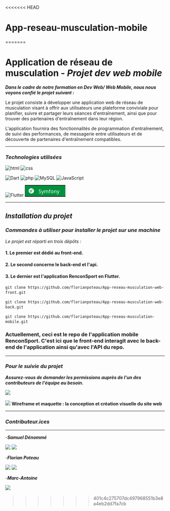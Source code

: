 <<<<<<< HEAD
# App-reseau-musculation-mobile
=======
# **Application de réseau de musculation** - *Projet dev web mobile*
***Dans le cadre de notre formation en Dev Web/ Web Mobile, nous nous voyons confié le projet suivant :***

Le projet consiste à développer une application web de réseau de musculation visant à offrir aux utilisateurs une plateforme conviviale pour planifier, suivre et partager leurs séances d'entraînement, ainsi que pour trouver des partenaires d'entraînement dans leur région.

L'application fournira des fonctionnalités de programmation d'entraînement, de suivi des performances, de messagerie entre utilisateurs et de découverte de partenaires d'entraînement compatibles.

___
### *Technologies utilisées*


![html](https://img.shields.io/badge/HTML5-E34F26?style=for-the-badge&logo=html5&logoColor=white)
![css](https://img.shields.io/badge/CSS3-1572B6?style=for-the-badge&logo=css3&logoColor=white)

![Dart](https://img.shields.io/badge/Dart-0175C2?style=for-the-badge&logo=dart&logoColor=white)
![php](https://img.shields.io/badge/PHP-777BB4?style=for-the-badge&logo=php&logoColor=white)
![MySQL](https://img.shields.io/badge/MySQL-005C84?style=for-the-badge&logo=mysql&logoColor=white)
![JavaScript](https://img.shields.io/badge/JavaScript-F7DF1E?style=for-the-badge&logo=javascript&logoColor=black)

![Flutter](https://img.shields.io/badge/Flutter-02569B?style=for-the-badge&logo=flutter&logoColor=white)
![Symfony](Readme/badgfe_n.png)


___
## *Installation du projet*
### *Commandes à utiliser pour installer le projet sur une machine*

*Le projet est réparti en trois dépôts :*

#### 1. Le premier est dédié au front-end.

#### 2. Le second concerne le back-end et l'api.

#### 3. Le dernier est l'application RenconSport en Flutter.

```
git clone https://github.com/florianpoteau/App-reseau-musculation-web-front.git
```
```
git clone https://github.com/florianpoteau/App-reseau-musculation-web-back.git
```
```
git clone https://github.com/florianpoteau/App-reseau-musculation-mobile.git
```
### Actuellement, ceci est le repo de l'application mobile RenconSport. C'est ici que le front-end interagit avec le back-end de l'application ainsi qu'avec l'API du repo.

___
### *Pour le suivie du projet*
***Assurez-vous de demander les permissions auprès de l'un des contributeurs de l'équipe au besoin.***

<a href="https://trello.com/invite/b/8Pvpi2sT/ATTIa21460970f516a9e8382d4b676f2a56c7404449A/projet-renconsport"><img src="https://img.shields.io/badge/Trello-0052CC?style=for-the-badge&logo=trello&logoColor=white"></img></a>

<a href="https://www.figma.com/file/qsfJSnvCEvlUKIKVN5CNrB/Untitled?type=design&node-id=0-1&mode=design&t=6T8jAOYW71MN1PMV-0"><img src="https://img.shields.io/badge/Figma-F24E1E?style=for-the-badge&logo=figma&logoColor=white"></img></a> **Wireframe et maquette : la conception et création visuelle du site web** 

___
### *Contributeur.ices*
___
-***Samuel Dénommé***

<a href="https://github.com/bunnyhopper363"><img src="https://img.shields.io/badge/GitHub-100000?style=for-the-badge&logo=github&logoColor=white"></img></a>
<a href="https://www.linkedin.com/in/samuel-d%C3%A9nomm%C3%A9-7b9943280/]"><img src="https://img.shields.io/badge/LinkedIn-0077B5?style=for-the-badge&logo=linkedin&logoColor=white"></img></a> 

-***Florian Poteau***

<a href="https://github.com/florianpoteau"><img src="https://img.shields.io/badge/GitHub-100000?style=for-the-badge&logo=github&logoColor=white"></img></a>
<a href="https://www.linkedin.com/in/florian-poteau-63a9a71a1/"><img src="https://img.shields.io/badge/LinkedIn-0077B5?style=for-the-badge&logo=linkedin&logoColor=white"></img></a> 


-***Marc-Antoine***

<a href="https://github.com/Weldarn"><img src="https://img.shields.io/badge/GitHub-100000?style=for-the-badge&logo=github&logoColor=white"></img></a>
>>>>>>> 401c4c275707dc497968551b3e8a4eb2dd7fa7cb
